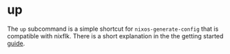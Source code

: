 # up
The `up` subcommand is a simple shortcut for `nixos-generate-config` that is
compatible with nixflk. There is a short explanation in the the getting started
[guide](../start/from-nixos.md#generate-configuration).
